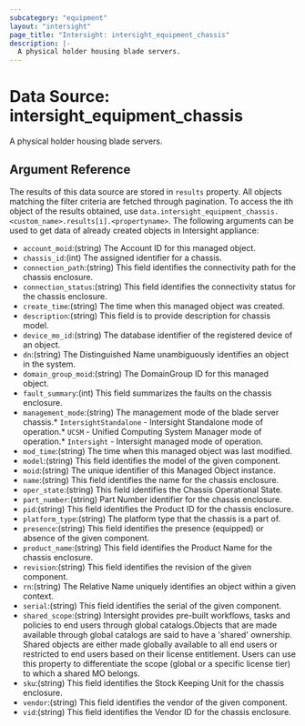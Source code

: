 ```yaml
---
subcategory: "equipment"
layout: "intersight"
page_title: "Intersight: intersight_equipment_chassis"
description: |-
  A physical holder housing blade servers.
---
```


# Data Source: intersight_equipment_chassis
A physical holder housing blade servers.
## Argument Reference
The results of this data source are stored in `results` property.
All objects matching the filter criteria are fetched through pagination.
To access the ith object of the results obtained, use `data.intersight_equipment_chassis.<custom_name>.results[i].<propertyname>`.
The following arguments can be used to get data of already created objects in Intersight appliance:
* `account_moid`:(string) The Account ID for this managed object. 
* `chassis_id`:(int) The assigned identifier for a chassis. 
* `connection_path`:(string) This field identifies the connectivity path for the chassis enclosure. 
* `connection_status`:(string) This field identifies the connectivity status for the chassis enclosure. 
* `create_time`:(string) The time when this managed object was created. 
* `description`:(string) This field is to provide description for chassis model. 
* `device_mo_id`:(string) The database identifier of the registered device of an object. 
* `dn`:(string) The Distinguished Name unambiguously identifies an object in the system. 
* `domain_group_moid`:(string) The DomainGroup ID for this managed object. 
* `fault_summary`:(int) This field summarizes the faults on the chassis enclosure. 
* `management_mode`:(string) The management mode of the blade server chassis.* `IntersightStandalone` - Intersight Standalone mode of operation.* `UCSM` - Unified Computing System Manager mode of operation.* `Intersight` - Intersight managed mode of operation. 
* `mod_time`:(string) The time when this managed object was last modified. 
* `model`:(string) This field identifies the model of the given component. 
* `moid`:(string) The unique identifier of this Managed Object instance. 
* `name`:(string) This field identifies the name for the chassis enclosure. 
* `oper_state`:(string) This field identifies the Chassis Operational State. 
* `part_number`:(string) Part Number identifier for the chassis enclosure. 
* `pid`:(string) This field identifies the Product ID for the chassis enclosure. 
* `platform_type`:(string) The platform type that the chassis is a part of. 
* `presence`:(string) This field identifies the presence (equipped) or absence of the given component. 
* `product_name`:(string) This field identifies the Product Name for the chassis enclosure. 
* `revision`:(string) This field identifies the revision of the given component. 
* `rn`:(string) The Relative Name uniquely identifies an object within a given context. 
* `serial`:(string) This field identifies the serial of the given component. 
* `shared_scope`:(string) Intersight provides pre-built workflows, tasks and policies to end users through global catalogs.Objects that are made available through global catalogs are said to have a 'shared' ownership. Shared objects are either made globally available to all end users or restricted to end users based on their license entitlement. Users can use this property to differentiate the scope (global or a specific license tier) to which a shared MO belongs. 
* `sku`:(string) This field identifies the Stock Keeping Unit for the chassis enclosure. 
* `vendor`:(string) This field identifies the vendor of the given component. 
* `vid`:(string) This field identifies the Vendor ID for the chassis enclosure. 
 